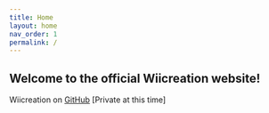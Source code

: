 ```yaml
---
title: Home
layout: home
nav_order: 1
permalink: /
---
```


## Welcome to the official Wiicreation website!

Wiicreation on [GitHub](https://github.com/C1200/Wiicreation) [Private at this time]